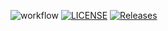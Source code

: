 ![workflow](https://github.com/Yamikirito9671/sem/actions/workflows/main.yml/badge.svg)
[![LICENSE](https://img.shields.io/github/license/Yamikirito9671/devops.svg?style=flat-square)](https://github.com/Yamikirito9671/devops/blob/master/LICENSE)
[![Releases](https://img.shields.io/github/release/Yamikirito9671/devops/all.svg?style=flat-square)](https://github.com/Yamikirito9671/devops/releases)
